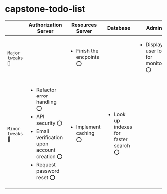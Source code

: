 # capstone-todo-list
| | Authorization Server | Resources Server | Database | Admin |
| --- | --- | --- | --- | --- |
| `Major tweaks 🔴` | | <ul> <li> Finish the endpoints ⭕</li></ul> |  | <ul> <li> Display user logs <br> for monitoring ⭕</li></ul> |
| `Minor tweaks` 🔵 | <ul> <li> Refactor error handling ⭕</li><li> API security ⭕</li><li>Email verification upon <br> account creation ⭕</li><li>Request password reset ⭕</li> </ul> | <ul> <li> Implement caching ⭕</li></ul>  | <ul> <li> Look up indexes<br>for faster<br>search ⭕</li></ul> | |

